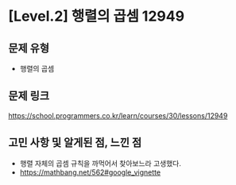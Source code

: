 # [Level.2] 행렬의 곱셈 12949

## 문제 유형
- 행렬의 곱셈

## 문제 링크
https://school.programmers.co.kr/learn/courses/30/lessons/12949

## 고민 사항 및 알게된 점, 느낀 점
- 행렬 자체의 곱셈 규칙을 까먹어서 찾아보느라 고생했다.
- https://mathbang.net/562#google_vignette

